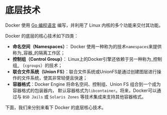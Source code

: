 # 底层技术

Docker 使用 [Go 编程语言](https://golang.org/) 编写，并利用了 Linux 内核的多个功能来交付其功能。

Docker 的底层的核心技术如下四类：

* **命名空间（Namespaces）**： Docker 使用一种称为的技术`namespaces`来提供称为_容器_的隔离工作区；
* **控制组（Control Group）**： Linux上的Docker引擎还依赖于另一种称为_控制组_ （`cgroups`）的技术；
* **联合文件系统（Union FS）**：联合文件系统或UnionFS是通过创建图层进行操作的文件系统，使其非常轻便且快速；
* **容器格式**：Docker Engine 将命名空间、控制组、Union FS 组合到一个成为容器格式的包装器内， 默认容器格式为`libcontainer`。将来，Docker可以通过与 `BSD Jails` 或 `Solaris Zones` 等技术集成来支持其他容器格式。

下面，我们来分别来看下 Docker 的底层核心技术。





